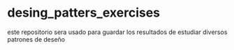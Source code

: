 # desing_patters_exercises
este repositorio sera usado para guardar los resultados de estudiar diversos patrones de deseño
